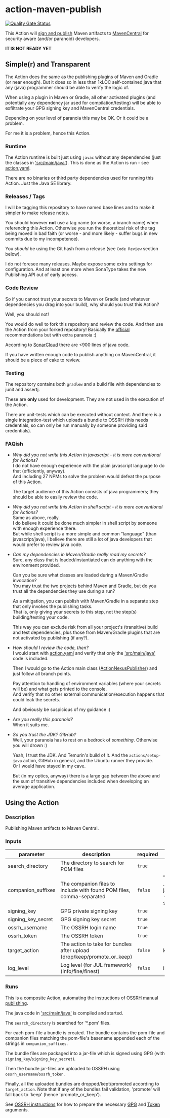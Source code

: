 # action-maven-publish
[![Quality Gate Status](https://sonarcloud.io/api/project_badges/measure?project=jskov_action-maven-publish&metric=alert_status)](https://sonarcloud.io/summary/new_code?id=jskov_action-maven-publish)

This Action will [sign and publish](https://central.sonatype.org/publish/publish-manual/) Maven artifacts to [MavenCentral](https://central.sonatype.org/) for security aware (and/or paranoid) developers.

**IT IS NOT READY YET**

## Simple(r) and Transparent

The Action does the same as the publishing plugins of Maven and Gradle (or near enough).
But it does so in less than 1kLOC self-contained java that any (java) programmer should be able to verify the logic of.

When using a plugin in Maven or Gradle, all other activated plugins (and potentially any dependency jar used for compilation/testing) will be able to exfiltrate your GPG signing key and MavenCentral credentials.

Depending on your level of paranoia this may be OK. Or it could be a problem.

For me it is a problem, hence this Action.

### Runtime

The Action runtime is built just using `javac` without any dependencies (just the classes in ['src/main/java'](./src/main/java)).
This is done as the Action is run - see [action.yaml](./action.yaml).

There are no binaries or third party dependencies used for running this Action. Just the Java SE library.

### Releases / Tags

I will be tagging this repository to have named base lines and to make it simpler to make release notes.

You should however **not** use a tag name (or worse, a branch name) when referencing this Action.
Otherwise you run the theoretical risk of the tag being moved in bad faith (or worse - and more likely - suffer bugs in new commits due to my incompetence).

You *should* be using the Git hash from a release (see `Code Review` section below).

I do not foresee many releases. Maybe expose some extra settings for configuration.
And at least one more when SonaType takes the new Publishing API out of early access.

### Code Review

So if you cannot trust your secrets to Maven or Gradle (and whatever dependencies you drag into your build), why should you trust this Action?

Well, you should not!

You would do well to fork this repository and review the code. And then use the Action from your forked repository!
Basically the [official](https://docs.github.com/en/actions/security-guides/security-hardening-for-github-actions#using-third-party-actions) recommendations but with extra paranoia :)

According to [SonarCloud](https://sonarcloud.io/project/overview?id=jskov_action-maven-publish) there are <900 lines of java code.

If you have written enough code to publish anything on MavenCentral, it should be a piece of cake to review.


### Testing

The repository contains both `gradlew` and a build file with dependencies to junit and assertj.

These are **only** used for development. They are not used in the execution of the Action.

There are unit-tests which can be executed without context. 
And there is a single integration-test which uploads a bundle to OSSRH (this needs credentials, so can only be run manually by someone providing said credentials).

### FAQish

* *Why did you not write this Action in javascript - it is more conventional for Actions?*  
  I do not have enough experience with the plain javascript language to do that (efficiently, anyway).  
  And including 27 NPMs to solve the problem would defeat the purpose of this Action.  

  The target audience of this Action consists of java programmers; they should be able to easily review the code.

* *Why did you not write this Action in shell script - it is more conventional for Actions?*  
  Same as above, really.  
  I do believe it could be done much simpler in shell script by someone with enough experience there.  
  But while shell script is a more simple and common "language" (than javascript/java), I believe there are still a lot
  of java developers that would prefer to review java code.

* *Can my dependencies in Maven/Gradle really read my secrets?*  
  Sure, any class that is loaded/instantiated can do anything with the environment provided.  

  Can you be sure what classes are loaded during a Maven/Gradle invocation?  
  You may trust the two projects behind Maven and Gradle, but do you trust all the dependencies they use during a run?  
  
  As a mitigation, you can publish with Maven/Gradle in a separate step that only invokes the publishing tasks.  
  That is, only giving your secrets to this step, not the step(s) building/testing your code.  

  This way you can exclude risk from all your project's (transitive) build and test dependencies, plus those
  from Maven/Gradle plugins that are not activated by publishing (if any?).

* *How should I review the code, then?*  
  I would start with [action.yaml](./action.yaml) and verify that only the ['src/main/java'](./src/main/java) code is included.  
  
  Then I would go to the Action main class ([ActionNexusPublisher](./src/main/java/dk/mada/action/ActionNexusPublisher.java)) and just follow all branch points.  

  Pay attention to handling of environment variables (where your secrets will be) and what gets printed to the console.  
  And verify that no other external communication/execution happens that could leak the secrets.
  
  And obviously be suspicious of my guidance :)

* *Are you really this paranoid?*  
  When it suits me.

* *So you trust the JDK? GitHub?*  
  Well, your paranoia has to rest on a bedrock of *something*. Otherwise you will drown :)  

  Yeah, I trust the JDK. And Temurin's build of it. And the `actions/setup-java` action, GitHub in general, and the Ubuntu runner they provide.  
  Or I would have stayed in my cave.

  But (in my optics, anyway) there is a large gap between the above and the sum of transitive dependencies included when developing an average application.


## Using the Action

<!-- action-docs-description -->

### Description

Publishing Maven artifacts to Maven Central.

<!-- action-docs-description -->

<!-- action-docs-inputs -->

### Inputs

| parameter | description | required | default |
| --- | --- | --- | --- |
| search_directory   | The directory to search for POM files | `true` | |
| companion_suffixes | The companion files to include with found POM files, comma-separated | `false` | ".jar, .module, -javadoc.jar, -sources.jar" |
| signing_key        | GPG private signing key | `true` | |
| signing_key_secret | GPG signing key secret | `true` | |
| ossrh_username     | The OSSRH login name | `true` | |
| ossrh_token        | The OSSRH token | `true` | |
| target_action      | The action to take for bundles after upload (drop/keep/promote_or_keep) | `false` | keep |
| log_level          | Log level (for JUL framework) (info/fine/finest) | `false` | info |

<!-- action-docs-inputs -->


<!-- action-docs-outputs -->

<!-- action-docs-outputs -->

<!-- action-docs-runs -->

### Runs

This is a [composite](https://docs.github.com/en/actions/creating-actions/creating-a-composite-action) Action, automating the instructions of [OSSRH manual publishing](https://central.sonatype.org/publish/publish-manual/).

The java code in ['src/main/java'](./src/main/java) is compiled and started.

The `search_directory` is searched for '*.pom' files.

For each pom-file a bundle is created. The bundle contains the pom-file and companion files matching the pom-file's basename appended each of the strings in `companion_suffixes`.

The bundle files are packaged into a jar-file which is signed using GPG (with `signing_key`/`signing_key_secret`).

Then the bundle jar-files are uploaded to OSSRH using `ossrh_username`/`ossrh_token`.

Finally, all the uploaded bundles are dropped/kept/promoted according to `target_action`.
Note that if any of the bundles fail validation, 'promote' will fall back to 'keep' (hence 'promote_or_keep').

See [OSSRH instructions](https://central.sonatype.org/register/central-portal/) for how to prepare the necessary [GPG](https://central.sonatype.org/publish/requirements/gpg/) and [Token](https://central.sonatype.org/publish/generate-token/) arguments.

<!-- action-docs-runs -->

